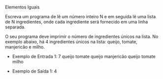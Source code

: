 Elementos Iguais

Escreva um programa de lê um número inteiro N e em seguida lê
uma lista de N ingredientes, onde cada ingrediente será fornecido
em uma linha separada.

O seu programa deve imprimir o número de ingredientes únicos na lista.
No exemplo abaixo, há 4 ingredientes únicos na lista: queijo, tomate,
manjericão e milho.


- Exemplo de Entrada 1:
7
queijo
tomate
queijo
manjericão
queijo
tomate
milho

- Exemplo de Saída 1:
4

